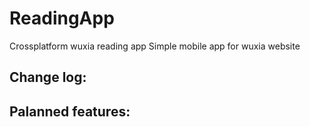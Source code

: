 # ReadingApp
Crossplatform wuxia reading app
Simple mobile app for wuxia website

## Change log:
## Palanned features:
